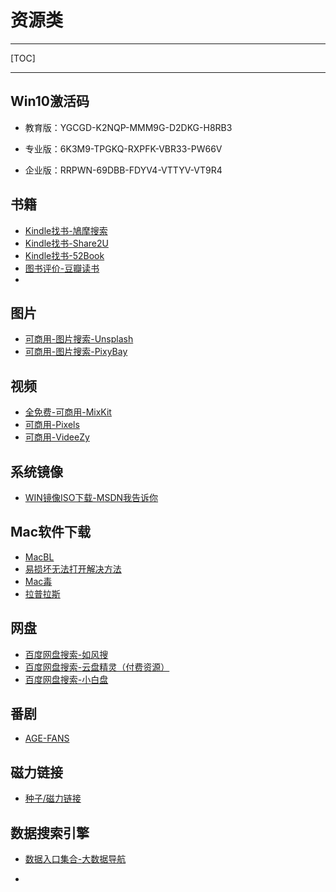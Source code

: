 # 资源类

---

[TOC]

---

## Win10激活码

- 教育版：YGCGD-K2NQP-MMM9G-D2DKG-H8RB3

- 专业版：6K3M9-TPGKQ-RXPFK-VBR33-PW66V

- 企业版：RRPWN-69DBB-FDYV4-VTTYV-VT9R4

## 书籍

- [Kindle找书-鳩摩搜索](https://www.jiumodiary.com/)
- [Kindle找书-Share2U](http://www.share2uu.com/)
- [Kindle找书-52Book](http://www.52book.me/)
- [图书评价-豆瓣读书](https://book.douban.com/)
- 

## 图片

- [可商用-图片搜索-Unsplash](https://unsplash.com/)
- [可商用-图片搜索-PixyBay](https://pixabay.com/zh/)

## 视频

- [全免费-可商用-MixKit](mixkit.co)
- [可商用-Pixels](Pexels.com)
- [可商用-VideeZy](videezy.com)

## 系统镜像

- [WIN镜像ISO下载-MSDN我告诉你](https://msdn.itellyou.cn/)

## Mac软件下载

- [MacBL](https://www.macbl.com/)
- [易损坏无法打开解决方法](https://www.macbl.com/article/tips/2123)
- [Mac毒](https://www.macdo.cn/)
- [拉普拉斯](http://www.lapulace.com/)

## 网盘

- [百度网盘搜索-如风搜](http://www.rufengso.net/)
- [百度网盘搜索-云盘精灵（付费资源）](https://www.yunpanjingling.com/)
- [百度网盘搜索-小白盘](https://www.xiaobaipan.com/)

## 番剧

- [AGE-FANS](https://www.agefans.tv)

## 磁力链接

- [种子/磁力链接](https://suoweihu.github.io/WebUtilities/src-magnet)

## 数据搜索引擎

- [数据入口集合-大数据导航](http://hao.199it.com/)

- 